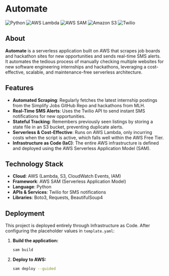 # Automate

![Python](https://img.shields.io/badge/Python-3776AB?logo=python&logoColor=white&style=for-the-badge)
![AWS Lambda](https://img.shields.io/badge/AWS%20Lambda-FF9900?logo=aws-lambda&logoColor=white&style=for-the-badge)
![AWS SAM](https://img.shields.io/badge/AWS%20SAM-F29100?logo=amazonaws&logoColor=white&style=for-the-badge)
![Amazon S3](https://img.shields.io/badge/Amazon%20S3-569A31?logo=amazon-s3&logoColor=white&style=for-the-badge)
![Twilio](https://img.shields.io/badge/Twilio-F22F46?logo=twilio&logoColor=white&style=for-the-badge)

## About

**Automate** is a serverless application built on AWS that scrapes job boards and hackathon sites for new opportunities and sends real-time SMS alerts. It automates the tedious process of manually checking multiple websites for new software engineering internships and hackathons, leveraging a cost-effective, scalable, and maintenance-free serverless architecture.

## Features

- **Automated Scraping**: Regularly fetches the latest internship postings from the Simplify Jobs GitHub Repo and hackathons from MLH.
- **Real-Time SMS Alerts**: Uses the Twilio API to send instant SMS notifications for new opportunities.
- **Stateful Tracking**: Remembers previously seen listings by storing a state file in an S3 bucket, preventing duplicate alerts.
- **Serverless & Cost-Effective**: Runs on AWS Lambda, only incurring costs when the script is active, which falls well within the AWS Free Tier.
- **Infrastructure as Code (IaC)**: The entire AWS infrastructure is defined and deployed using the AWS Serverless Application Model (SAM).

## Technology Stack

- **Cloud**: AWS (Lambda, S3, CloudWatch Events, IAM)
- **Framework**: AWS SAM (Serverless Application Model)
- **Language**: Python
- **APIs & Services**: Twilio for SMS notifications
- **Libraries**: Boto3, Requests, BeautifulSoup4

## Deployment

This project is deployed entirely through Infrastructure as Code. After configuring the placeholder values in `template.yaml`:

1.  **Build the application:**
    ```bash
    sam build
    ```
2.  **Deploy to AWS:**
    ```bash
    sam deploy --guided
    ```
